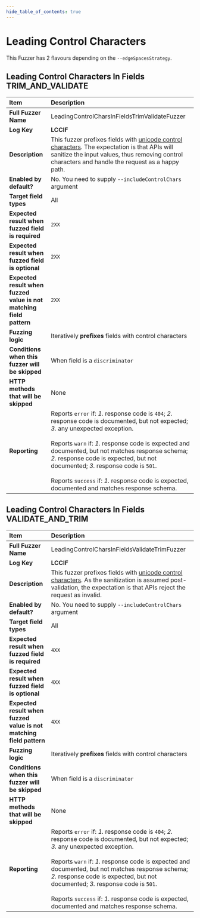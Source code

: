 ```yaml
--- 
hide_table_of_contents: true
---
```


# Leading Control Characters

This Fuzzer has 2 flavours depending on the `--edgeSpacesStrategy`.

## Leading Control Characters In Fields TRIM_AND_VALIDATE
| Item                                                                | Description                                                                                                                                                                                                                                                                                                                                                                                                                                 |
|:--------------------------------------------------------------------|:--------------------------------------------------------------------------------------------------------------------------------------------------------------------------------------------------------------------------------------------------------------------------------------------------------------------------------------------------------------------------------------------------------------------------------------------|
| **Full Fuzzer Name**                                                | LeadingControlCharsInFieldsTrimValidateFuzzer                                                                                                                                                                                                                                                                                                                                                                                               |
| **Log Key**                                                         | **LCCIF**                                                                                                                                                                                                                                                                                                                                                                                                                                   |
| **Description**                                                     | This fuzzer prefixes fields with [unicode control characters](https://en.wikipedia.org/wiki/Control_character). The expectation is that APIs will sanitize the input values, thus removing control characters and handle the request as a happy path.                                                                                                                                                                                       |
| **Enabled by default?**                                             | No. You need to supply `--includeControlChars` argument                                                                                                                                                                                                                                                                                                                                                                                     |
| **Target field types**                                              | All                                                                                                                                                                                                                                                                                                                                                                                                                                         |
| **Expected result when fuzzed field is required**                   | `2XX`                                                                                                                                                                                                                                                                                                                                                                                                                                       |
| **Expected result when fuzzed field is optional**                   | `2XX`                                                                                                                                                                                                                                                                                                                                                                                                                                       |
| **Expected result when fuzzed value is not matching field pattern** | `2XX`                                                                                                                                                                                                                                                                                                                                                                                                                                       |
| **Fuzzing logic**                                                   | Iteratively **prefixes** fields with control characters                                                                                                                                                                                                                                                                                                                                                                                     |
| **Conditions when this fuzzer will be skipped**                     | When field is a `discriminator`                                                                                                                                                                                                                                                                                                                                                                                                             |
| **HTTP methods that will be skipped**                               | None                                                                                                                                                                                                                                                                                                                                                                                                                                        |
| **Reporting**                                                       | Reports `error` if: *1.* response code is `404`; *2.* response code is documented, but not expected; *3.* any unexpected exception. <br/><br/> Reports `warn` if: *1.* response code is expected and documented, but not matches response schema; *2.* response code is expected, but not documented; *3.* response code is `501`. <br/><br/> Reports `success` if: *1.* response code is expected, documented and matches response schema. | 

## Leading Control Characters In Fields VALIDATE_AND_TRIM
| Item                                                                | Description                                                                                                                                                                                                                                                                                                                                                                                                                                 |
|:--------------------------------------------------------------------|:--------------------------------------------------------------------------------------------------------------------------------------------------------------------------------------------------------------------------------------------------------------------------------------------------------------------------------------------------------------------------------------------------------------------------------------------|
| **Full Fuzzer Name**                                                | LeadingControlCharsInFieldsValidateTrimFuzzer                                                                                                                                                                                                                                                                                                                                                                                               |
| **Log Key**                                                         | **LCCIF**                                                                                                                                                                                                                                                                                                                                                                                                                                   |
| **Description**                                                     | This fuzzer prefixes fields with [unicode control characters](https://en.wikipedia.org/wiki/Control_character). As the sanitization is assumed post-validation, the expectation is that APIs reject the request as invalid.                                                                                                                                                                                                                 |
| **Enabled by default?**                                             | No. You need to supply `--includeControlChars` argument                                                                                                                                                                                                                                                                                                                                                                                     |
| **Target field types**                                              | All                                                                                                                                                                                                                                                                                                                                                                                                                                         |
| **Expected result when fuzzed field is required**                   | `4XX`                                                                                                                                                                                                                                                                                                                                                                                                                                       |
| **Expected result when fuzzed field is optional**                   | `4XX`                                                                                                                                                                                                                                                                                                                                                                                                                                       |
| **Expected result when fuzzed value is not matching field pattern** | `4XX`                                                                                                                                                                                                                                                                                                                                                                                                                                       |
| **Fuzzing logic**                                                   | Iteratively **prefixes** fields with control characters                                                                                                                                                                                                                                                                                                                                                                                     |
| **Conditions when this fuzzer will be skipped**                     | When field is a `discriminator`                                                                                                                                                                                                                                                                                                                                                                                                             |
| **HTTP methods that will be skipped**                               | None                                                                                                                                                                                                                                                                                                                                                                                                                                        |
| **Reporting**                                                       | Reports `error` if: *1.* response code is `404`; *2.* response code is documented, but not expected; *3.* any unexpected exception. <br/><br/> Reports `warn` if: *1.* response code is expected and documented, but not matches response schema; *2.* response code is expected, but not documented; *3.* response code is `501`. <br/><br/> Reports `success` if: *1.* response code is expected, documented and matches response schema. | 
